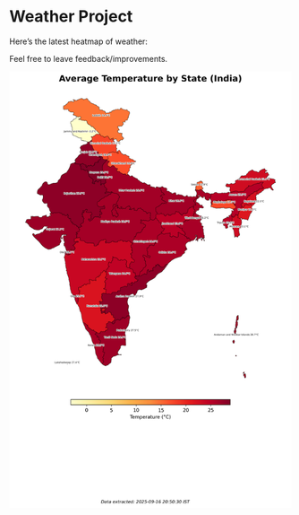 # Weather Project

Here’s the latest heatmap of weather:

Feel free to leave feedback/improvements.

![India Heatmap](docs/assets/india_heatmap.png?v=C98040)
